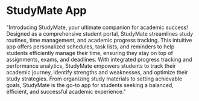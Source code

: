 # StudyMate App

"Introducing StudyMate, your ultimate companion for academic success! Designed as a comprehensive student portal, StudyMate streamlines study routines, time management, and academic progress tracking. This intuitive app offers personalized schedules, task lists, and reminders to help students efficiently manage their time, ensuring they stay on top of assignments, exams, and deadlines. With integrated progress tracking and performance analytics, StudyMate empowers students to track their academic journey, identify strengths and weaknesses, and optimize their study strategies. From organizing study materials to setting achievable goals, StudyMate is the go-to app for students seeking a balanced, efficient, and successful academic experience."

